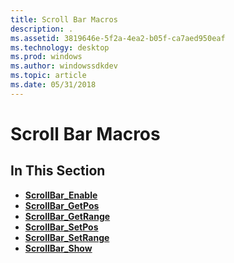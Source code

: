 ```yaml
---
title: Scroll Bar Macros
description: .
ms.assetid: 3819646e-5f2a-4ea2-b05f-ca7aed950eaf
ms.technology: desktop
ms.prod: windows
ms.author: windowssdkdev
ms.topic: article
ms.date: 05/31/2018
---
```


# Scroll Bar Macros

## In This Section

-   [**ScrollBar\_Enable**](/windows/desktop/api/Windowsx/nf-windowsx-scrollbar_enable)
-   [**ScrollBar\_GetPos**](/windows/desktop/api/Windowsx/nf-windowsx-scrollbar_getpos)
-   [**ScrollBar\_GetRange**](/windows/desktop/api/Windowsx/nf-windowsx-scrollbar_getrange)
-   [**ScrollBar\_SetPos**](/windows/desktop/api/Windowsx/nf-windowsx-scrollbar_setpos)
-   [**ScrollBar\_SetRange**](/windows/desktop/api/Windowsx/nf-windowsx-scrollbar_setrange)
-   [**ScrollBar\_Show**](/windows/desktop/api/Windowsx/nf-windowsx-scrollbar_show)

 

 




